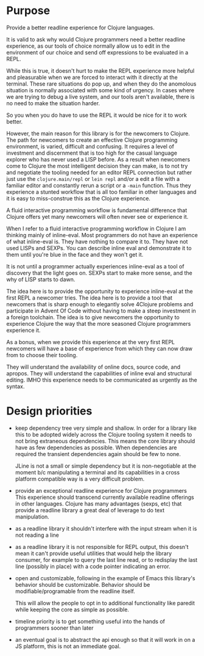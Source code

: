 # Purpose

Provide a better readline experience for Clojure languages.

It is valid to ask why would Clojure programmers need a better
readline experience, as our tools of choice normally allow us to edit
in the environment of our choice and send off expressions to be
evaluated in a REPL.

While this is true, it doesn't hurt to make the REPL experience more
helpful and pleasurable when we are forced to interact with it
directly at the terminal. These rare situations do pop up, and when
they do the anomolous situation is normally associated with some kind
of urgency. In cases where we are trying to debug a live system, and
our tools aren't available, there is no need to make the situation
harder.

So you when you do have to use the REPL it would be nice for it to
work better.

However, the main reason for this library is for the newcomers to
Clojure. The path for newcomers to create an effective Clojure
programming environment, is varied, difficult and confusing. It
requires a level of investment and discernment that is too high for
the casual language explorer who has never used a LISP before. As a
result when newcomers come to Clojure the most intelligent decision
they can make, is to not try and negotiate the tooling needed for an
editor REPL connection but rather just use the `clojure.main/repl` or
`lein repl` and/or a edit a file with a familiar editor and constantly
rerun a script or a `-main` function. Thus they experience a stunted
workflow that is all too familiar in other languages and it is easy to
miss-construe this as the Clojure experience.

A fluid interactive programming workflow is fundamental difference
that Clojure offers yet many newcomers will often never see or
experience it.

When I refer to a fluid interactive programming workflow in Clojure I
am thinking mainly of inline-eval.  Most programmers do not have an
experience of what inline-eval is. They have nothing to compare it
to. They have not used LISPs and SEXPs. You can describe inline eval
and demonstrate it to them until you're blue in the face and they
won't get it.

It is not until a programmer actually experiences inline-eval as a
tool of discovery that the light goes on. SEXPs start to make more
sense, and the why of LISP starts to dawn.

The idea here is to provide the opportunity to experience inline-eval
at the first REPL a newcomer tries. The idea here is to provide a tool
that newcomers that is sharp enough to elegantly solve 4Clojure
problems and participate in Advent Of Code without having to make a
steep investment in a foreign toolchain. The idea is to give newcomers
the opportunity to experience Clojure the way that the more seasoned
Clojure programmers experience it.

As a bonus, when we provide this experience at the very first REPL
newcomers will have a base of experience from which they can now draw
from to choose their tooling.

They will understand the availability of online docs, source code, and
apropos. They will understand the capabilities of inline eval and
structural editing. IMHO this experience needs to be communicated as
urgently as the syntax.

# Design priorities

* keep dependency tree very simple and shallow. In order for a library
  like this to be adopted widely across the Clojure tooling system it
  needs to not bring extraneous dependencies.  This means the core
  library should have as few dependencies as possible.  When
  dependencies are required the transient dependencies again should be
  few to none.
  
  JLine is not a small or simple dependency but it is non-negotiable
  at the moment b/c manipulating a terminal and its capabilities in a
  cross platform compatible way is a very difficult problem.

* provide an exceptional readline experience for Clojure programmers
  This experience should transcend currently available readline
  offerings in other languages. Clojure has many advantages (sexps,
  etc) that provide a readline library a great deal of leverage to
  do text manipulation.
  
* as a readline library it shouldn't interfere with the input stream
  when it is not reading a line
  
* as a readline library it is not responsible for REPL output, this
  doesn't mean it can't provide useful utilities that would help the
  library consumer, for example to query the last line read, or to
  redisplay the last line (possibly in place) with a code pointer
  indicating an error.

* open and customizable, following in the example of Emacs this
  library's behavior should be customizable. Behavior should be
  modifiable/programable from the readline itself.
  
  This will allow the people to opt in to additional functionality like 
  paredit while keeping the core as simple as possible.

* timeline priority is to get something useful into the hands of
  programmers sooner than later

* an eventual goal is to abstract the api enough so that it will work
  in on a JS platform, this is not an immediate goal.
